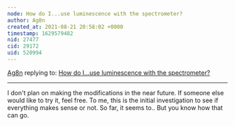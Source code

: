 ```yaml
---
node: How do I...use luminescence with the spectrometer?
author: Ag8n
created_at: 2021-08-21 20:58:02 +0000
timestamp: 1629579482
nid: 27477
cid: 29172
uid: 520994
---
```




[Ag8n](../profile/Ag8n) replying to: [How do I...use luminescence with the spectrometer?](../notes/Ag8n/08-12-2021/how-do-i-use-luminescence-with-the-spectrometer)

----
I don't plan on making the modifications in the near future.  If someone else would like to try it, feel free.  To me, this is the initial investigation to see if everything makes sense or not.  So far, it seems to..  But you know how that can go.